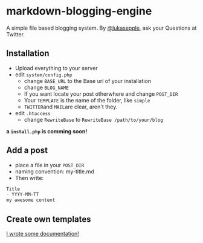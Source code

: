 # markdown-blogging-engine
A simple file based blogging system. By [@lukasepple](http://twitter.com/lukasepple), ask your Questions at Twitter.
## Installation
* Upload everything to your server
* edit `system/config.php`
	* change `BASE_URL` to the Base url of your installation
	* change `BLOG_NAME`
	* If you want locate your post otherwhere and change `POST_DIR`
	* Your `TEMPLATE` is the name of the folder, like `simple`
	* `TWITTER`and `MAIL`are clear, aren't they.
* edit `.htaccess`
	* change `RewriteBase` to `RewriteBase /path/to/your/blog`

__a `install.php` is comming soon!__
## Add a post
* place a file in your `POST_DIR`
* naming convention: my-title.md
* Then write:    

```markdown
Title
- YYYY-MM-TT
my awesome content
```

## Create own templates
[I wrote some documentation!](https://github.com/lukasepple/markdown-blogging-engine/wiki)

